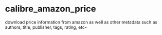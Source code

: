 # calibre_amazon_price
download price information from amazon as well as other metadata such as authors, title, publisher, tags, rating, etc~
